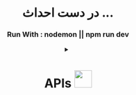 <div align="center">

# در دست احداث ...

### Run With : nodemon || npm run dev

<details>
<summary><h1> APIs <a href="https://github.com/Ali-Script"><img src="https://user-images.githubusercontent.com/74038190/212284087-bbe7e430-757e-4901-90bf-4cd2ce3e1852.gif" width="40px" /></h1></summary>

<div align="left">


```py

GET    http://localhost:4001/ 
POST   http://localhost:4001/auth  Body: {UserName, Email, Password, ConfirmPassword}
POST   http://localhost:4001/authCode  Body: {Code, UserName, Email, Password, ConfirmPassword}
POST   http://localhost:4001/login  Body: {Identifeir, Password}
GET    http://localhost:4001/getMe
GET    http://localhost:4001/setNewAccessToken

```
  
</details>
